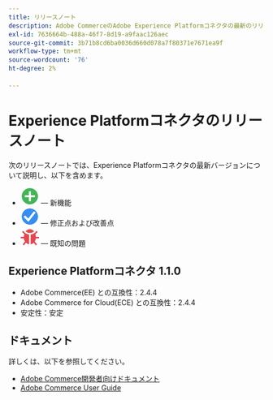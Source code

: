 ```yaml
---
title: リリースノート
description: Adobe CommerceのAdobe Experience Platformコネクタの最新のリリース情報です。
exl-id: 7636664b-488a-46f7-8d19-a9faac126aec
source-git-commit: 3b71b8cd6ba0036d660d078a7f80371e7671ea9f
workflow-type: tm+mt
source-wordcount: '76'
ht-degree: 2%

---
```


# Experience Platformコネクタのリリースノート

次のリリースノートでは、Experience Platformコネクタの最新バージョンについて説明し、以下を含めます。

* ![新規](../assets/new.svg)  — 新機能
* ![修正点](../assets/fix.svg)  — 修正点および改善点
* ![バグ](../assets/bug.svg)  — 既知の問題

## Experience Platformコネクタ 1.1.0

* Adobe Commerce(EE) との互換性：2.4.4
* Adobe Commerce for Cloud(ECE) との互換性：2.4.4
* 安定性：安定

## ドキュメント

詳しくは、以下を参照してください。

* [Adobe Commerce開発者向けドキュメント](https://devdocs.magento.com/)
* [Adobe Commerce User Guide](https://docs.magento.com/user-guide/)
